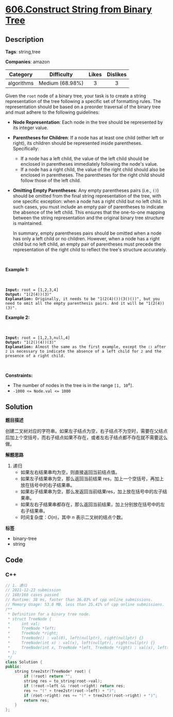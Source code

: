 # [606.Construct String from Binary Tree](https://leetcode.com/problems/construct-string-from-binary-tree/description/)

## Description

**Tags**: string,tree

**Companies**: amazon

|  Category  |   Difficulty    | Likes | Dislikes |
| :--------: | :-------------: | :---: | :------: |
| algorithms | Medium (68.98%) |   3   |    3     |

<p>Given the <code>root</code> node of a binary tree, your task is to create a string representation of the tree following a specific set of formatting rules. The representation should be based on a preorder traversal of the binary tree and must adhere to the following guidelines:</p>
<ul>
  <li>
  <p><strong>Node Representation</strong>: Each node in the tree should be represented by its integer value.</p>
  </li>
  <li>
  <p><strong>Parentheses for Children</strong>: If a node has at least one child (either left or right), its children should be represented inside parentheses. Specifically:</p>
  <ul>
    <li>If a node has a left child, the value of the left child should be enclosed in parentheses immediately following the node&#39;s value.</li>
    <li>If a node has a right child, the value of the right child should also be enclosed in parentheses. The parentheses for the right child should follow those of the left child.</li>
  </ul>
  </li>
  <li>
  <p><strong>Omitting Empty Parentheses</strong>: Any empty parentheses pairs (i.e., <code>()</code>) should be omitted from the final string representation of the tree, with one specific exception: when a node has a right child but no left child. In such cases, you must include an empty pair of parentheses to indicate the absence of the left child. This ensures that the one-to-one mapping between the string representation and the original binary tree structure is maintained.</p>
  <p>In summary, empty parentheses pairs should be omitted when a node has only a left child or no children. However, when a node has a right child but no left child, an empty pair of parentheses must precede the representation of the right child to reflect the tree&#39;s structure accurately.</p>
  </li>
</ul>
<p>&nbsp;</p>
<p><strong class="example">Example 1:</strong></p>
<img alt="" src="https://assets.leetcode.com/uploads/2021/05/03/cons1-tree.jpg" style="padding: 10px; background: #fff; border-radius: .5rem;" />
<pre><code><strong>Input:</strong> root = [1,2,3,4]
<strong>Output:</strong> &quot;1(2(4))(3)&quot;
<strong>Explanation:</strong> Originally, it needs to be &quot;1(2(4)())(3()())&quot;, but you need to omit all the empty parenthesis pairs. And it will be &quot;1(2(4))(3)&quot;.</code></pre>
<p><strong class="example">Example 2:</strong></p>
<img alt="" src="https://assets.leetcode.com/uploads/2021/05/03/cons2-tree.jpg" style="padding: 10px; background: #fff; border-radius: .5rem;" />
<pre><code><strong>Input:</strong> root = [1,2,3,null,4]
<strong>Output:</strong> &quot;1(2()(4))(3)&quot;
<strong>Explanation:</strong> Almost the same as the first example, except the <code>()</code> after <code>2</code> is necessary to indicate the absence of a left child for <code>2</code> and the presence of a right child.</code></pre>
<p>&nbsp;</p>
<p><strong>Constraints:</strong></p>
<ul>
  <li>The number of nodes in the tree is in the range <code>[1, 10<sup>4</sup>]</code>.</li>
  <li><code>-1000 &lt;= Node.val &lt;= 1000</code></li>
</ul>

## Solution

**题目描述**

创建二叉树对应的字符串。如果左子结点为空，右子结点不为空时，需要在父结点后加上个空括号，而右子结点如果不存在，或者左右子结点都不存在就不需要这么做。

**解题思路**

1. 递归
   - 如果左右结果串均为空，则直接返回当前结点值。
   - 如果左子结果串为空，那么返回当前结果 res，加上一个空括号，再加上放在括号中的右子结果串。
   - 如果右子结果串为空，那么发返回当前结果res，加上放在括号中的左子结果串。
   - 如果左右子结果串都存在，那么返回当前结果，加上分别放在括号中的左右子结果串。
   - 时间复杂度：$O(n)$，其中 $n$ 表示二叉树的结点个数。

**标签**

- binary-tree
- string

<!-- code start -->
## Code

### C++

```cpp
// 1. 递归
// 2021-12-23 submission
// 160/160 cases passed
// Runtime: 38 ms, faster than 36.03% of cpp online submissions.
// Memory Usage: 53.8 MB, less than 25.41% of cpp online submissions.
/**
 * Definition for a binary tree node.
 * struct TreeNode {
 *     int val;
 *     TreeNode *left;
 *     TreeNode *right;
 *     TreeNode() : val(0), left(nullptr), right(nullptr) {}
 *     TreeNode(int x) : val(x), left(nullptr), right(nullptr) {}
 *     TreeNode(int x, TreeNode *left, TreeNode *right) : val(x), left(left), right(right) {}
 * };
 */
class Solution {
public:
    string tree2str(TreeNode* root) {
        if (!root) return "";
        string res = to_string(root->val);
        if (!root->left && !root->right) return res;
        res += "(" + tree2str(root->left) + ")";
        if (root->right) res += "(" + tree2str(root->right) + ")";
        return res;
    }
};
```

<!-- code end -->
